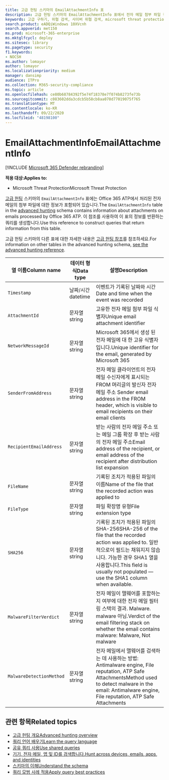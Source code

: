 ```yaml
---
title: 고급 헌팅 스키마의 EmailAttachmentInfo 표
description: 고급 헌팅 스키마의 EmailAttachmentInfo 표에서 전자 메일 첨부 파일 정보에 대해 알아봅니다.
keywords: 고급 구하기, 위협 검색, 사이버 위협 검색, microsoft threat protection, microsoft 365, mtp, m365, 검색, 쿼리, 원격 분석, 스키마 참조, kusto, table, column, EmailAttachmentInfo, 네트워크 메시지 id, 보낸 사람, 받는 사람, 첨부 파일 id, 첨부 파일 이름, 맬웨어 결과
search.product: eADQiWindows 10XVcnh
search.appverid: met150
ms.prod: microsoft-365-enterprise
ms.mktglfcycl: deploy
ms.sitesec: library
ms.pagetype: security
f1.keywords:
- NOCSH
ms.author: lomayor
author: lomayor
ms.localizationpriority: medium
manager: dansimp
audience: ITPro
ms.collection: M365-security-compliance
ms.topic: article
ms.openlocfilehash: ce80b68784392f5e74f18378e7f074b8273fe73b
ms.sourcegitcommit: c083602dda3cdcb5b58cb8aa070d77019075f765
ms.translationtype: MT
ms.contentlocale: ko-KR
ms.lasthandoff: 09/22/2020
ms.locfileid: "48198100"
---
```

# <a name="emailattachmentinfo"></a><span data-ttu-id="4fc2a-104">EmailAttachmentInfo</span><span class="sxs-lookup"><span data-stu-id="4fc2a-104">EmailAttachmentInfo</span></span>

[!INCLUDE [Microsoft 365 Defender rebranding](../includes/microsoft-defender.md)]


<span data-ttu-id="4fc2a-105">**적용 대상:**</span><span class="sxs-lookup"><span data-stu-id="4fc2a-105">**Applies to:**</span></span>
- <span data-ttu-id="4fc2a-106">Microsoft Threat Protection</span><span class="sxs-lookup"><span data-stu-id="4fc2a-106">Microsoft Threat Protection</span></span>



<span data-ttu-id="4fc2a-107">[고급 헌팅](advanced-hunting-overview.md) 스키마의 `EmailAttachmentInfo` 표에는 Office 365 ATP에서 처리된 전자 메일의 첨부 파일에 대한 정보가 포함되어 있습니다.</span><span class="sxs-lookup"><span data-stu-id="4fc2a-107">The `EmailAttachmentInfo` table in the [advanced hunting](advanced-hunting-overview.md) schema contains information about attachments on emails processed by Office 365 ATP.</span></span> <span data-ttu-id="4fc2a-108">이 참조를 사용하여 이 표의 정보를 반환하는 쿼리를 생성합니다.</span><span class="sxs-lookup"><span data-stu-id="4fc2a-108">Use this reference to construct queries that return information from this table.</span></span>

<span data-ttu-id="4fc2a-109">고급 헌팅 스키마의 다른 표에 대한 자세한 내용은 [고급 헌팅 참조](advanced-hunting-schema-tables.md)를 참조하세요.</span><span class="sxs-lookup"><span data-stu-id="4fc2a-109">For information on other tables in the advanced hunting schema, [see the advanced hunting reference](advanced-hunting-schema-tables.md).</span></span>

| <span data-ttu-id="4fc2a-110">열 이름</span><span class="sxs-lookup"><span data-stu-id="4fc2a-110">Column name</span></span> | <span data-ttu-id="4fc2a-111">데이터 형식</span><span class="sxs-lookup"><span data-stu-id="4fc2a-111">Data type</span></span> | <span data-ttu-id="4fc2a-112">설명</span><span class="sxs-lookup"><span data-stu-id="4fc2a-112">Description</span></span> |
|-------------|-----------|-------------|
| `Timestamp` | <span data-ttu-id="4fc2a-113">날짜/시간</span><span class="sxs-lookup"><span data-stu-id="4fc2a-113">datetime</span></span> | <span data-ttu-id="4fc2a-114">이벤트가 기록된 날짜와 시간</span><span class="sxs-lookup"><span data-stu-id="4fc2a-114">Date and time when the event was recorded</span></span> |
| `AttachmentId` | <span data-ttu-id="4fc2a-115">문자열</span><span class="sxs-lookup"><span data-stu-id="4fc2a-115">string</span></span> | <span data-ttu-id="4fc2a-116">고유한 전자 메일 첨부 파일 식별자</span><span class="sxs-lookup"><span data-stu-id="4fc2a-116">Unique email attachment identifier</span></span> |
| `NetworkMessageId` | <span data-ttu-id="4fc2a-117">문자열</span><span class="sxs-lookup"><span data-stu-id="4fc2a-117">string</span></span> | <span data-ttu-id="4fc2a-118">Microsoft 365에서 생성 된 전자 메일에 대 한 고유 식별자입니다.</span><span class="sxs-lookup"><span data-stu-id="4fc2a-118">Unique identifier for the email, generated by Microsoft 365</span></span> |
| `SenderFromAddress` | <span data-ttu-id="4fc2a-119">문자열</span><span class="sxs-lookup"><span data-stu-id="4fc2a-119">string</span></span> | <span data-ttu-id="4fc2a-120">전자 메일 클라이언트의 전자 메일 수신자에게 표시되는 FROM 머리글의 발신자 전자 메일 주소 </span><span class="sxs-lookup"><span data-stu-id="4fc2a-120">Sender email address in the FROM header, which is visible to email recipients on their email clients</span></span> |
| `RecipientEmailAddress` | <span data-ttu-id="4fc2a-121">문자열</span><span class="sxs-lookup"><span data-stu-id="4fc2a-121">string</span></span> | <span data-ttu-id="4fc2a-122">받는 사람의 전자 메일 주소 또는 메일 그룹 확장 후 받는 사람의 전자 메일 주소</span><span class="sxs-lookup"><span data-stu-id="4fc2a-122">Email address of the recipient, or email address of the recipient after distribution list expansion</span></span> |
| `FileName` | <span data-ttu-id="4fc2a-123">문자열</span><span class="sxs-lookup"><span data-stu-id="4fc2a-123">string</span></span> | <span data-ttu-id="4fc2a-124">기록된 조치가 적용된 파일의 이름</span><span class="sxs-lookup"><span data-stu-id="4fc2a-124">Name of the file that the recorded action was applied to</span></span> |
| `FileType` | <span data-ttu-id="4fc2a-125">문자열</span><span class="sxs-lookup"><span data-stu-id="4fc2a-125">string</span></span> | <span data-ttu-id="4fc2a-126">파일 확장명 유형</span><span class="sxs-lookup"><span data-stu-id="4fc2a-126">File extension type</span></span> |
| `SHA256` | <span data-ttu-id="4fc2a-127">문자열</span><span class="sxs-lookup"><span data-stu-id="4fc2a-127">string</span></span> | <span data-ttu-id="4fc2a-128">기록된 조치가 적용된 파일의 SHA-256</span><span class="sxs-lookup"><span data-stu-id="4fc2a-128">SHA-256 of the file that the recorded action was applied to.</span></span> <span data-ttu-id="4fc2a-129">일반적으로이 필드는 채워지지 않습니다. 가능한 경우 SHA1 열을 사용합니다.</span><span class="sxs-lookup"><span data-stu-id="4fc2a-129">This field is usually not populated — use the SHA1 column when available.</span></span> |
| `MalwareFilterVerdict` | <span data-ttu-id="4fc2a-130">문자열</span><span class="sxs-lookup"><span data-stu-id="4fc2a-130">string</span></span> | <span data-ttu-id="4fc2a-131">전자 메일이 맬웨어를 포함하는지 여부에 대한 전자 메일 필터링 스택의 결과. Malware. malware 아님.</span><span class="sxs-lookup"><span data-stu-id="4fc2a-131">Verdict of the email filtering stack on whether the email contains malware: Malware, Not malware</span></span> |
| `MalwareDetectionMethod` | <span data-ttu-id="4fc2a-132">문자열</span><span class="sxs-lookup"><span data-stu-id="4fc2a-132">string</span></span> | <span data-ttu-id="4fc2a-133">전자 메일에서 맬웨어를 검색하는 데 사용하는 방법: Antimalware engine, File reputation, ATP Safe Attachments</span><span class="sxs-lookup"><span data-stu-id="4fc2a-133">Method used to detect malware in the email: Antimalware engine, File reputation, ATP Safe Attachments</span></span> |

## <a name="related-topics"></a><span data-ttu-id="4fc2a-134">관련 항목</span><span class="sxs-lookup"><span data-stu-id="4fc2a-134">Related topics</span></span>
- [<span data-ttu-id="4fc2a-135">고급 헌팅 개요</span><span class="sxs-lookup"><span data-stu-id="4fc2a-135">Advanced hunting overview</span></span>](advanced-hunting-overview.md)
- [<span data-ttu-id="4fc2a-136">쿼리 언어 배우기</span><span class="sxs-lookup"><span data-stu-id="4fc2a-136">Learn the query language</span></span>](advanced-hunting-query-language.md)
- [<span data-ttu-id="4fc2a-137">공유 쿼리 사용</span><span class="sxs-lookup"><span data-stu-id="4fc2a-137">Use shared queries</span></span>](advanced-hunting-shared-queries.md)
- [<span data-ttu-id="4fc2a-138">기기, 전자 메일, 앱 및 ID를 검색합니다.</span><span class="sxs-lookup"><span data-stu-id="4fc2a-138">Hunt across devices, emails, apps, and identities</span></span>](advanced-hunting-query-emails-devices.md)
- [<span data-ttu-id="4fc2a-139">스키마의 이해</span><span class="sxs-lookup"><span data-stu-id="4fc2a-139">Understand the schema</span></span>](advanced-hunting-schema-tables.md)
- [<span data-ttu-id="4fc2a-140">쿼리 모범 사례 적용</span><span class="sxs-lookup"><span data-stu-id="4fc2a-140">Apply query best practices</span></span>](advanced-hunting-best-practices.md)
